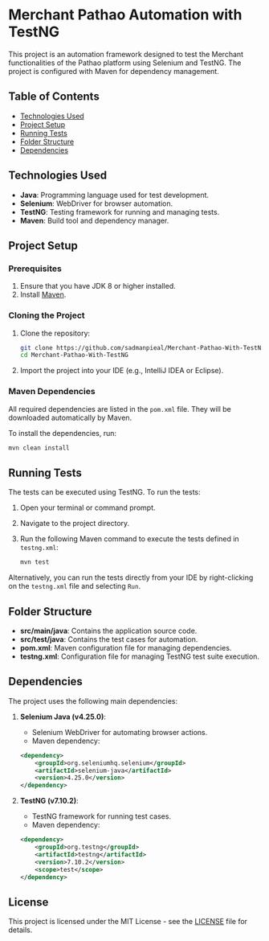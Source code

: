 
# Merchant Pathao Automation with TestNG

This project is an automation framework designed to test the Merchant functionalities of the Pathao platform using Selenium and TestNG. The project is configured with Maven for dependency management.

## Table of Contents

- [Technologies Used](#technologies-used)
- [Project Setup](#project-setup)
- [Running Tests](#running-tests)
- [Folder Structure](#folder-structure)
- [Dependencies](#dependencies)

## Technologies Used

- **Java**: Programming language used for test development.
- **Selenium**: WebDriver for browser automation.
- **TestNG**: Testing framework for running and managing tests.
- **Maven**: Build tool and dependency manager.

## Project Setup

### Prerequisites

1. Ensure that you have JDK 8 or higher installed.
2. Install [Maven](https://maven.apache.org/).

### Cloning the Project

1. Clone the repository:

   ```bash
   git clone https://github.com/sadmanpieal/Merchant-Pathao-With-TestNG.git
   cd Merchant-Pathao-With-TestNG
   ```

2. Import the project into your IDE (e.g., IntelliJ IDEA or Eclipse).

### Maven Dependencies

All required dependencies are listed in the `pom.xml` file. They will be downloaded automatically by Maven.

To install the dependencies, run:

```bash
mvn clean install
```

## Running Tests

The tests can be executed using TestNG. To run the tests:

1. Open your terminal or command prompt.
2. Navigate to the project directory.
3. Run the following Maven command to execute the tests defined in `testng.xml`:

   ```bash
   mvn test
   ```

Alternatively, you can run the tests directly from your IDE by right-clicking on the `testng.xml` file and selecting `Run`.

## Folder Structure

- **src/main/java**: Contains the application source code.
- **src/test/java**: Contains the test cases for automation.
- **pom.xml**: Maven configuration file for managing dependencies.
- **testng.xml**: Configuration file for managing TestNG test suite execution.

## Dependencies

The project uses the following main dependencies:

1. **Selenium Java (v4.25.0)**:
   - Selenium WebDriver for automating browser actions.
   - Maven dependency:
   ```xml
   <dependency>
       <groupId>org.seleniumhq.selenium</groupId>
       <artifactId>selenium-java</artifactId>
       <version>4.25.0</version>
   </dependency>
   ```

2. **TestNG (v7.10.2)**:
   - TestNG framework for running test cases.
   - Maven dependency:
   ```xml
   <dependency>
       <groupId>org.testng</groupId>
       <artifactId>testng</artifactId>
       <version>7.10.2</version>
       <scope>test</scope>
   </dependency>
   ```

## License

This project is licensed under the MIT License - see the [LICENSE](LICENSE) file for details.
